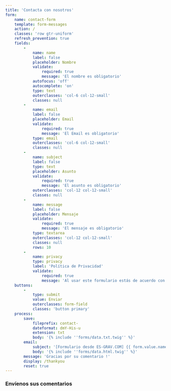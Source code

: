 ```yaml
---
title: 'Contacta con nosotros'
form:
    name: contact-form
    template: form-messages
    action: /
    classes: 'row gtr-uniform'
    refresh_prevention: true
    fields:
        -
            name: name
            label: false
            placeholder: Nombre
            validate:
                required: true
                message: 'El nombre es obligatorio'
            autofocus: 'off'
            autocomplete: 'on'
            type: text
            outerclasses: 'col-6 col-12-small'
            classes: null
        -
            name: email
            label: false
            placeholder: Email
            validate:
                required: true
                message: 'El Email es obligatorio'
            type: email
            outerclasses: 'col-6 col-12-small'
            classes: null
        -
            name: subject
            label: false
            type: text
            placeholder: Asunto
            validate:
                required: true
                message: 'El asunto es obligatorio'
            outerclasses: 'col-12 col-12-small'
            classes: null
        -
            name: message
            label: false
            placeholder: Mensaje
            validate:
                required: true
                message: 'El mensaje es obligatorio'
            type: textarea
            outerclasses: 'col-12 col-12-small'
            classes: null
            rows: 10
        -
            name: privacy
            type: privacy
            label: 'Política de Privacidad'
            validate:
                required: true
                message: 'Al usar este formulario estás de acuerdo con nuestra política de privacidad'
    buttons:
        -
            type: submit
            value: Enviar
            outerclasses: form-field
            classes: 'button primary'
    process:
        save:
            fileprefix: contact-
            dateformat: dmY-His-u
            extension: txt
            body: '{% include ''forms/data.txt.twig'' %}'
        email:
            subject: '[Formulario desde ES-GRAV.COM] {{ form.value.name|e }}'
            body: '{% include ''forms/data.html.twig'' %}'
        message: 'Gracias por su comentario !'
        display: /thankyou
        reset: true
---
```


<h3>Envíenos sus comentarios</h3>